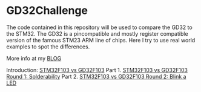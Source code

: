 # GD32Challenge

The code contained in this repository will be used to compare the GD32 to the STM32. The GD32 is a pincompatible and mostly register compatible version of the famous STM23 ARM line of chips. Here I try to use real world examples to spot the differences.

More info at my [BLOG](http://SMDprutser.nl)

Introduction: [STM32F103 vs GD32F103](https://smdprutser.nl/blog/stm32f103-vs-gd32f103/)
Part 1. [STM32F103 vs GD32F103 Round 1: Solderability](https://smdprutser.nl/blog/stm32f103-vs-gd32f103-round-1-solderability/)
Part 2. [STM32F103 vs GD32F103 Round 2: Blink a LED](https://smdprutser.nl/blog/stm32f103-vs-gd32f103-round-2-blink-a-led/)


